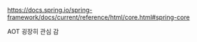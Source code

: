 
https://docs.spring.io/spring-framework/docs/current/reference/html/core.html#spring-core

AOT 굉장히 관심 감

